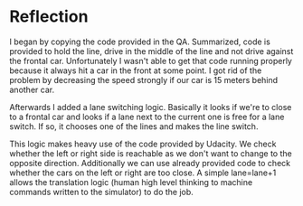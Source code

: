 #  Reflection

I began by copying the code provided in the QA. Summarized, code is provided to
hold the line, drive in the middle of the line and not drive against the
frontal car.
Unfortunately I wasn't able to get that code running properly because it always
hit a car in the front at some point. I got rid of the problem by decreasing the
 speed strongly if our car is 15 meters behind another car.

Afterwards I added a lane switching logic. Basically it looks if we're to
close to a frontal car and looks if a lane next to the current one is free for
a lane switch.
If so, it chooses one of the lines and makes the line switch.

This logic makes heavy use of the code provided by Udacity. We check whether the
left or right side is reachable as we don't want to change to the opposite
direction. Additionally we can use already provided code to check whether the
 cars on the left or right are too close. A simple lane=lane+1 allows the
translation logic (human high level thinking to machine commands
written to the simulator) to do the job. 
